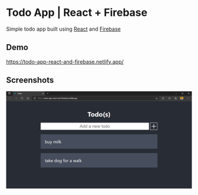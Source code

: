 # Todo App | React + Firebase

Simple todo app built using [React](https://reactjs.org/docs/getting-started.html) and [Firebase](https://firebase.google.com/?gclid=Cj0KCQiAi9mPBhCJARIsAHchl1yVXvLF4p7lfOFmaU3cz-AmRQ5Fh9iou1tjTs3Ml5o-EweU4wgHFU0aAtL6EALw_wcB&gclsrc=aw.ds)

## Demo

https://todo-app-react-and-firebase.netlify.app/

## Screenshots

![App Image](public/app-screenshot.png)
